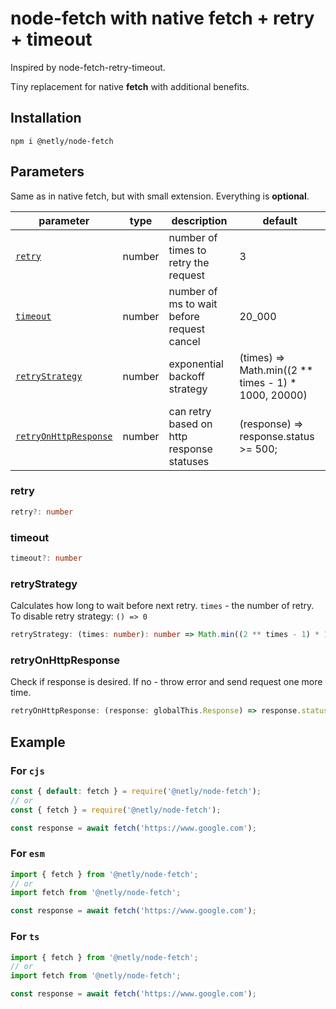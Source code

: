 # node-fetch with native fetch + retry + timeout

Inspired by node-fetch-retry-timeout.

Tiny replacement for native **fetch** with additional benefits.

## Installation

`npm i @netly/node-fetch`

## Parameters

Same as in native fetch, but with small extension. Everything is **optional**.

| parameter                                     | type   | description                                | default                                                |
| --------------------------------------------- | ------ | ------------------------------------------ | ------------------------------------------------------ |
| [`retry`](#retry)                             | number | number of times to retry the request       | 3                                                      |
| [`timeout`](#timeout)                         | number | number of ms to wait before request cancel | 20_000                                                 |
| [`retryStrategy`](#retryStrategy)             | number | exponential backoff strategy               | (times) => Math.min((2 \*\* times - 1) \* 1000, 20000) |
| [`retryOnHttpResponse`](#retryOnHttpResponse) | number | can retry based on http response statuses  | (response) => response.status >= 500;                  |

### retry

```ts
retry?: number
```

### timeout

```ts
timeout?: number
```

### retryStrategy

Calculates how long to wait before next retry. `times` - the number of retry.
To disable retry strategy: `() => 0`

```ts
retryStrategy: (times: number): number => Math.min((2 ** times - 1) * 1000, 20000);
```

### retryOnHttpResponse

Check if response is desired. If no - throw error and send request one more time.

```ts
retryOnHttpResponse: (response: globalThis.Response) => response.status >= 500;
```

## Example

### For `cjs`

```js
const { default: fetch } = require('@netly/node-fetch');
// or 
const { fetch } = require('@netly/node-fetch');

const response = await fetch('https://www.google.com');
```

### For `esm`

```js
import { fetch } from '@netly/node-fetch';
// or
import fetch from '@netly/node-fetch';

const response = await fetch('https://www.google.com');
```
### For `ts`

```ts
import { fetch } from '@netly/node-fetch';
// or 
import fetch from '@netly/node-fetch';

const response = await fetch('https://www.google.com');
```